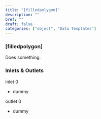 ```yaml
---
title: "[filledpolygon]"
description: ""
bref: ""
draft: false
categories: ["object", "Data Templates"]
---
```


### [filledpolygon]

Does something.

### Inlets & Outlets

inlet 0

 - dummy

outlet 0

 - dummy
 
